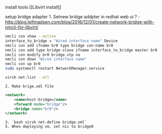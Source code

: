 install tools [[Libvirt install]]

setup bridge adapter
    1. Setnew bridge addpter in redhat web ui ? 
        - http://blog.leifmadsen.com/blog/2016/12/01/create-network-bridge-with-nmcli-for-libvirt/
``` bash
nmcli con show --active
interface_to_bridge = "Wired interface name" Device
nmcli con add ifname br0 type bridge con-name br0
nmcli con add type bridge-slave ifname interface_to_bridge master br0
nmcli con modify br0 bridge.stp no
nmcli con down "Wired interface name" 
nmcli con up br0
sudo systemctl restart NetworkManager.service

virsh net-list --all
```

    2. Make brige.xml file
``` xml
<network>
    <name>host-bridge</name>
    <forward mode="bridge"/>
    <bridge name="br0"/>
</network>
```
    3. `bash virsh net-define bridge.xml`
    5. When deploying vm, set nic to bridge0 